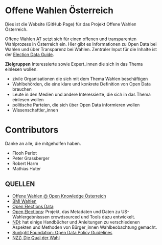 Offene Wahlen Österreich
==============================

Dies ist die Website (GitHub Page) für das Projekt Offene Wahlen Österreich.

Offene Wahlen AT setzt sich für einen offenen und transparenten Wahlprozess in Österreich ein. Hier gibt es Informationen zu Open Data bei Wahlen und über Transparenz bei Wahlen. Zentraler Input für die Inhalte ist der [Election Data Guide](http://www.openelectiondata.net/en/guide/).

**Zielgruppen**
Interessierte sowie Expert_innen die sich in das Thema einlesen wollen.
- zivile Organisationen die sich mit dem Thema Wahlen beschäftigen
- Wahlbehörden, die eine klare und konkrete Definition von Open Data brauchen
- Leute in den Medien und andere Interessierte, die sich in das Thema einlesen wollen
- politische Parteien, die sich über Open Data informieren wollen
- Wissenschaftler_innen

# Contributors
Danke an alle, die mitgeholfen haben.
- Flooh Perlot
- Peter Grassberger
- Robert Harm
- Mathias Huter

## QUELLEN
- [Offene Wahlen @ Open Knowledge Österreich]()
- [BMI Wahlen](http://www.bmi.gv.at/cms/bmi_wahlen/)
- [Open Elections Data](http://www.openelectiondata.net/en/)
- [Open Elections](https://blog.openelections.net/): Projekt, das Metadaten und Daten zu US-Wahlergebnisssen crowdsourced und Tools dazu entwickelt.
- [NDI](https://www.ndi.org/elections): hat einige Handbücher und Anleitungen zu verschiedenen Aspekten und Methoden von Bürger_innen Wahlbeobachtung gemacht.
- [Sunlight Foundation: Open Data Policy Guidelines](http://sunlightfoundation.com/opendataguidelines/)
- [NZZ: Die Qual der Wahl](https://soundcloud.com/nzz-at/clubabend-die-wahl-der-qual)
